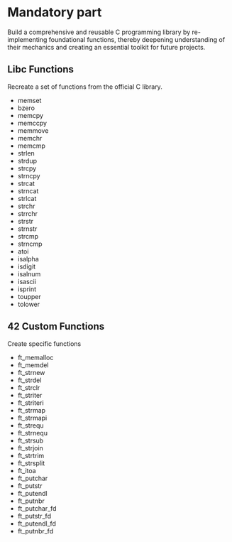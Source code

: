 # Mandatory part
Build a comprehensive and reusable C programming library by re-implementing foundational functions, thereby deepening understanding of their mechanics and creating an essential toolkit for future projects.

## Libc Functions
Recreate a set of functions from the official C library.
- memset
- bzero
- memcpy
- memccpy
- memmove
- memchr
- memcmp
- strlen
- strdup
- strcpy
- strncpy
- strcat
- strncat
- strlcat
- strchr
- strrchr
- strstr
- strnstr
- strcmp
- strncmp
- atoi
- isalpha
- isdigit
- isalnum
- isascii
- isprint
- toupper
- tolower

## 42 Custom Functions
Create specific functions 

- ft_memalloc
- ft_memdel
- ft_strnew
- ft_strdel
- ft_strclr
- ft_striter
- ft_striteri
- ft_strmap
- ft_strmapi
- ft_strequ
- ft_strnequ
- ft_strsub
- ft_strjoin
- ft_strtrim
- ft_strsplit
- ft_itoa
- ft_putchar
- ft_putstr
- ft_putendl
- ft_putnbr
- ft_putchar_fd
- ft_putstr_fd
- ft_putendl_fd
- ft_putnbr_fd
